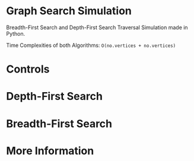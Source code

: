 # Graph Search Simulation

Breadth-First Search and Depth-First Search Traversal Simulation made in Python. 

Time Complexities of both Algorithms: `O(no.vertices + no.vertices)`

# Controls 


# Depth-First Search 


# Breadth-First Search 


# More Information